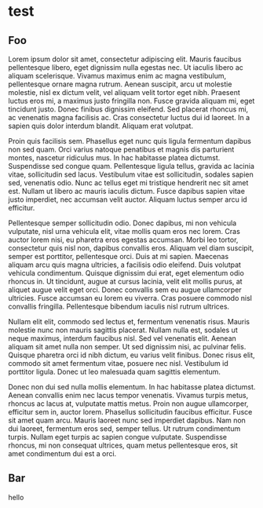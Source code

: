 # test

<!--more-->

## Foo

Lorem ipsum dolor sit amet, consectetur adipiscing elit. Mauris faucibus pellentesque libero, eget dignissim nulla egestas nec. Ut iaculis libero ac aliquam scelerisque. Vivamus maximus enim ac magna vestibulum, pellentesque ornare magna rutrum. Aenean suscipit, arcu ut molestie molestie, nisl ex dictum velit, vel aliquam velit tortor eget nibh. Praesent luctus eros mi, a maximus justo fringilla non. Fusce gravida aliquam mi, eget tincidunt justo. Donec finibus dignissim eleifend. Sed placerat rhoncus mi, ac venenatis magna facilisis ac. Cras consectetur luctus dui id laoreet. In a sapien quis dolor interdum blandit. Aliquam erat volutpat.

Proin quis facilisis sem. Phasellus eget nunc quis ligula fermentum dapibus non sed quam. Orci varius natoque penatibus et magnis dis parturient montes, nascetur ridiculus mus. In hac habitasse platea dictumst. Suspendisse sed congue quam. Pellentesque ligula tellus, gravida ac lacinia vitae, sollicitudin sed lacus. Vestibulum vitae est sollicitudin, sodales sapien sed, venenatis odio. Nunc ac tellus eget mi tristique hendrerit nec sit amet est. Nullam ut libero ac mauris iaculis dictum. Fusce dapibus sapien vitae justo imperdiet, nec accumsan velit auctor. Aliquam luctus semper arcu id efficitur.

Pellentesque semper sollicitudin odio. Donec dapibus, mi non vehicula vulputate, nisl urna vehicula elit, vitae mollis quam eros nec lorem. Cras auctor lorem nisi, eu pharetra eros egestas accumsan. Morbi leo tortor, consectetur quis nisl non, dapibus convallis eros. Aliquam vel diam suscipit, semper est porttitor, pellentesque orci. Duis at mi sapien. Maecenas aliquam arcu quis magna ultricies, a facilisis odio eleifend. Duis volutpat vehicula condimentum. Quisque dignissim dui erat, eget elementum odio rhoncus in. Ut tincidunt, augue at cursus lacinia, velit elit mollis purus, at aliquet augue velit eget orci. Donec convallis sem eu augue ullamcorper ultricies. Fusce accumsan eu lorem eu viverra. Cras posuere commodo nisl convallis fringilla. Pellentesque bibendum iaculis nisl rutrum ultrices.

Nullam elit elit, commodo sed lectus et, fermentum venenatis risus. Mauris molestie nunc non mauris sagittis placerat. Nullam nulla est, sodales ut neque maximus, interdum faucibus nisl. Sed vel venenatis elit. Aenean aliquam sit amet nulla non semper. Ut sed dignissim nisi, ac pulvinar felis. Quisque pharetra orci id nibh dictum, eu varius velit finibus. Donec risus elit, commodo sit amet fermentum vitae, posuere nec nisl. Vestibulum id porttitor ligula. Donec ut leo malesuada quam sagittis elementum.

Donec non dui sed nulla mollis elementum. In hac habitasse platea dictumst. Aenean convallis enim nec lacus tempor venenatis. Vivamus turpis metus, rhoncus ac lacus at, vulputate mattis metus. Proin non augue ullamcorper, efficitur sem in, auctor lorem. Phasellus sollicitudin faucibus efficitur. Fusce sit amet quam arcu. Mauris laoreet nunc sed imperdiet dapibus. Nam non dui laoreet, fermentum eros sed, semper tellus. Ut rutrum condimentum turpis. Nullam eget turpis ac sapien congue vulputate. Suspendisse rhoncus, mi non consequat ultrices, quam metus pellentesque eros, sit amet condimentum dui est a orci.

## Bar

hello
